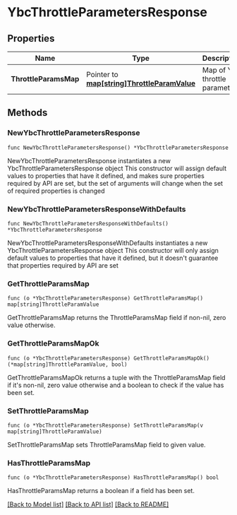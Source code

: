 # YbcThrottleParametersResponse

## Properties

Name | Type | Description | Notes
------------ | ------------- | ------------- | -------------
**ThrottleParamsMap** | Pointer to [**map[string]ThrottleParamValue**](ThrottleParamValue.md) | Map of YBC throttle parameters | [optional] 

## Methods

### NewYbcThrottleParametersResponse

`func NewYbcThrottleParametersResponse() *YbcThrottleParametersResponse`

NewYbcThrottleParametersResponse instantiates a new YbcThrottleParametersResponse object
This constructor will assign default values to properties that have it defined,
and makes sure properties required by API are set, but the set of arguments
will change when the set of required properties is changed

### NewYbcThrottleParametersResponseWithDefaults

`func NewYbcThrottleParametersResponseWithDefaults() *YbcThrottleParametersResponse`

NewYbcThrottleParametersResponseWithDefaults instantiates a new YbcThrottleParametersResponse object
This constructor will only assign default values to properties that have it defined,
but it doesn't guarantee that properties required by API are set

### GetThrottleParamsMap

`func (o *YbcThrottleParametersResponse) GetThrottleParamsMap() map[string]ThrottleParamValue`

GetThrottleParamsMap returns the ThrottleParamsMap field if non-nil, zero value otherwise.

### GetThrottleParamsMapOk

`func (o *YbcThrottleParametersResponse) GetThrottleParamsMapOk() (*map[string]ThrottleParamValue, bool)`

GetThrottleParamsMapOk returns a tuple with the ThrottleParamsMap field if it's non-nil, zero value otherwise
and a boolean to check if the value has been set.

### SetThrottleParamsMap

`func (o *YbcThrottleParametersResponse) SetThrottleParamsMap(v map[string]ThrottleParamValue)`

SetThrottleParamsMap sets ThrottleParamsMap field to given value.

### HasThrottleParamsMap

`func (o *YbcThrottleParametersResponse) HasThrottleParamsMap() bool`

HasThrottleParamsMap returns a boolean if a field has been set.


[[Back to Model list]](../README.md#documentation-for-models) [[Back to API list]](../README.md#documentation-for-api-endpoints) [[Back to README]](../README.md)


